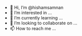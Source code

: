 - 👋 Hi, I’m @hishamsamnan
- 👀 I’m interested in ...
- 🌱 I’m currently learning ...
- 💞️ I’m looking to collaborate on ...
- 📫 How to reach me ...

<!---
hishamsamnan/hishamsamnan is a ✨ special ✨ repository because its `README.md` (this file) appears on your GitHub profile.
You can click the Preview link to take a look at your changes.
--->
